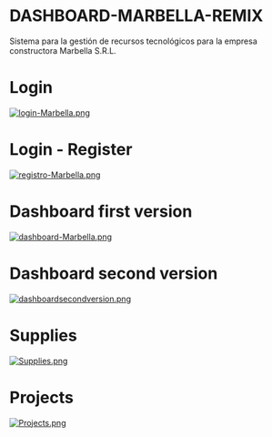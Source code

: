 # DASHBOARD-MARBELLA-REMIX
Sistema para la gestión de recursos tecnológicos para la empresa constructora Marbella S.R.L.

# Login

[![login-Marbella.png](https://i.postimg.cc/jSnxJTwW/login-Marbella.png)](https://postimg.cc/Mnx2hhYx)

# Login - Register

[![registro-Marbella.png](https://i.postimg.cc/zXHNSGrW/registro-Marbella.png)](https://postimg.cc/6yKFBwT5)

# Dashboard first version

[![dashboard-Marbella.png](https://i.postimg.cc/05BxwJLP/dashboard-Marbella.png)](https://postimg.cc/6TnDsTWm)

# Dashboard second version

[![dashboardsecondversion.png](https://i.postimg.cc/NMDLsyKS/dashboardsecondversion.png)](https://postimg.cc/JDyRKzc5)

# Supplies

[![Supplies.png](https://i.postimg.cc/Rh0hNMfF/Supplies.png)](https://postimg.cc/WFQTyc5L)

# Projects

[![Projects.png](https://i.postimg.cc/qBmgW3VC/Projects.png)](https://postimg.cc/3WvKvWwK)